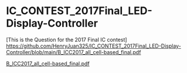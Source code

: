 # IC_CONTEST_2017Final_LED-Display-Controller
[This is the Question for the 2017 Final IC contest] https://github.com/HenryJuan325/IC_CONTEST_2017Final_LED-Display-Controller/blob/main/B_ICC2017_all_cell-based_final.pdf

[B_ICC2017_all_cell-based_final.pdf](https://github.com/HenryJuan325/IC_CONTEST_2017Final_LED-Display-Controller/files/12838306/B_ICC2017_all_cell-based_final.pdf)
